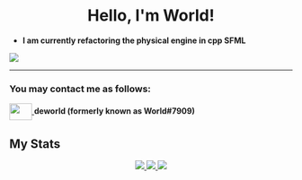 <h1 align="center">Hello, I'm World!</h1>

- **I am currently refactoring the physical engine in cpp SFML**
<p align="left">
	<img align="center" src="https://hits.seeyoufarm.com/api/count/incr/badge.svg?url=https%3A%2F%2Fgithub.com%2Fmcsim415&count_bg=%234ACA98&title_bg=%23555555&icon=github.svg&icon_color=%23F3F3F3&title=hits&edge_flat=false" />
</p>

<hr>

### You may contact me as follows:
<p align="left">
	<a href="#">
		<img align="center" src="https://cdn.jsdelivr.net/npm/simple-icons@3.0.1/icons/discord.svg" height="30" width="40" />
	</a>
	<strong>deworld (formerly known as World#7909)</strong>
</p>

## My Stats
<p align="center">
	<a href="#">
		<img src="https://github-readme-stats.vercel.app/api?username=deveworld&show_icons=true&theme=nord&line_height=35" />
		<img src="https://github-readme-streak-stats.herokuapp.com/?user=deveworld&theme=nord" />
		<img src="https://github-readme-stats.vercel.app/api/top-langs/?username=deveworld&layout=compact&theme=nord" />
	</a>
</p>
